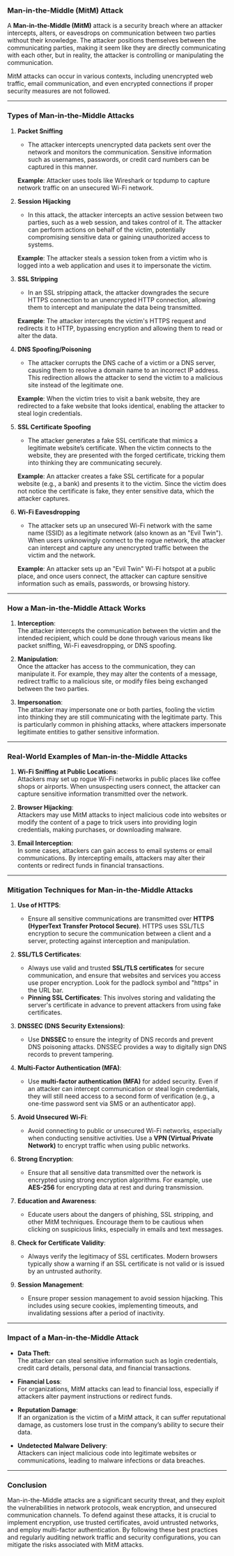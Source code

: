 ### **Man-in-the-Middle (MitM) Attack**

A **Man-in-the-Middle (MitM)** attack is a security breach where an attacker intercepts, alters, or eavesdrops on communication between two parties without their knowledge. The attacker positions themselves between the communicating parties, making it seem like they are directly communicating with each other, but in reality, the attacker is controlling or manipulating the communication.

MitM attacks can occur in various contexts, including unencrypted web traffic, email communication, and even encrypted connections if proper security measures are not followed.

---

### **Types of Man-in-the-Middle Attacks**

1. **Packet Sniffing**  
   - The attacker intercepts unencrypted data packets sent over the network and monitors the communication. Sensitive information such as usernames, passwords, or credit card numbers can be captured in this manner.

   **Example**: Attacker uses tools like Wireshark or tcpdump to capture network traffic on an unsecured Wi-Fi network.

2. **Session Hijacking**  
   - In this attack, the attacker intercepts an active session between two parties, such as a web session, and takes control of it. The attacker can perform actions on behalf of the victim, potentially compromising sensitive data or gaining unauthorized access to systems.

   **Example**: The attacker steals a session token from a victim who is logged into a web application and uses it to impersonate the victim.

3. **SSL Stripping**  
   - In an SSL stripping attack, the attacker downgrades the secure HTTPS connection to an unencrypted HTTP connection, allowing them to intercept and manipulate the data being transmitted.

   **Example**: The attacker intercepts the victim's HTTPS request and redirects it to HTTP, bypassing encryption and allowing them to read or alter the data.

4. **DNS Spoofing/Poisoning**  
   - The attacker corrupts the DNS cache of a victim or a DNS server, causing them to resolve a domain name to an incorrect IP address. This redirection allows the attacker to send the victim to a malicious site instead of the legitimate one.

   **Example**: When the victim tries to visit a bank website, they are redirected to a fake website that looks identical, enabling the attacker to steal login credentials.

5. **SSL Certificate Spoofing**  
   - The attacker generates a fake SSL certificate that mimics a legitimate website’s certificate. When the victim connects to the website, they are presented with the forged certificate, tricking them into thinking they are communicating securely.

   **Example**: An attacker creates a fake SSL certificate for a popular website (e.g., a bank) and presents it to the victim. Since the victim does not notice the certificate is fake, they enter sensitive data, which the attacker captures.

6. **Wi-Fi Eavesdropping**  
   - The attacker sets up an unsecured Wi-Fi network with the same name (SSID) as a legitimate network (also known as an "Evil Twin"). When users unknowingly connect to the rogue network, the attacker can intercept and capture any unencrypted traffic between the victim and the network.

   **Example**: An attacker sets up an "Evil Twin" Wi-Fi hotspot at a public place, and once users connect, the attacker can capture sensitive information such as emails, passwords, or browsing history.

---

### **How a Man-in-the-Middle Attack Works**

1. **Interception**:  
   The attacker intercepts the communication between the victim and the intended recipient, which could be done through various means like packet sniffing, Wi-Fi eavesdropping, or DNS spoofing.

2. **Manipulation**:  
   Once the attacker has access to the communication, they can manipulate it. For example, they may alter the contents of a message, redirect traffic to a malicious site, or modify files being exchanged between the two parties.

3. **Impersonation**:  
   The attacker may impersonate one or both parties, fooling the victim into thinking they are still communicating with the legitimate party. This is particularly common in phishing attacks, where attackers impersonate legitimate entities to gather sensitive information.

---

### **Real-World Examples of Man-in-the-Middle Attacks**

1. **Wi-Fi Sniffing at Public Locations**:  
   Attackers may set up rogue Wi-Fi networks in public places like coffee shops or airports. When unsuspecting users connect, the attacker can capture sensitive information transmitted over the network.

2. **Browser Hijacking**:  
   Attackers may use MitM attacks to inject malicious code into websites or modify the content of a page to trick users into providing login credentials, making purchases, or downloading malware.

3. **Email Interception**:  
   In some cases, attackers can gain access to email systems or email communications. By intercepting emails, attackers may alter their contents or redirect funds in financial transactions.

---

### **Mitigation Techniques for Man-in-the-Middle Attacks**

1. **Use of HTTPS**:  
   - Ensure all sensitive communications are transmitted over **HTTPS (HyperText Transfer Protocol Secure)**. HTTPS uses SSL/TLS encryption to secure the communication between a client and a server, protecting against interception and manipulation.

2. **SSL/TLS Certificates**:  
   - Always use valid and trusted **SSL/TLS certificates** for secure communication, and ensure that websites and services you access use proper encryption. Look for the padlock symbol and "https" in the URL bar.
   - **Pinning SSL Certificates**: This involves storing and validating the server's certificate in advance to prevent attackers from using fake certificates.

3. **DNSSEC (DNS Security Extensions)**:  
   - Use **DNSSEC** to ensure the integrity of DNS records and prevent DNS poisoning attacks. DNSSEC provides a way to digitally sign DNS records to prevent tampering.

4. **Multi-Factor Authentication (MFA)**:  
   - Use **multi-factor authentication (MFA)** for added security. Even if an attacker can intercept communication or steal login credentials, they will still need access to a second form of verification (e.g., a one-time password sent via SMS or an authenticator app).

5. **Avoid Unsecured Wi-Fi**:  
   - Avoid connecting to public or unsecured Wi-Fi networks, especially when conducting sensitive activities. Use a **VPN (Virtual Private Network)** to encrypt traffic when using public networks.

6. **Strong Encryption**:  
   - Ensure that all sensitive data transmitted over the network is encrypted using strong encryption algorithms. For example, use **AES-256** for encrypting data at rest and during transmission.

7. **Education and Awareness**:  
   - Educate users about the dangers of phishing, SSL stripping, and other MitM techniques. Encourage them to be cautious when clicking on suspicious links, especially in emails and text messages.

8. **Check for Certificate Validity**:  
   - Always verify the legitimacy of SSL certificates. Modern browsers typically show a warning if an SSL certificate is not valid or is issued by an untrusted authority.

9. **Session Management**:  
   - Ensure proper session management to avoid session hijacking. This includes using secure cookies, implementing timeouts, and invalidating sessions after a period of inactivity.

---

### **Impact of a Man-in-the-Middle Attack**

- **Data Theft**:  
   The attacker can steal sensitive information such as login credentials, credit card details, personal data, and financial transactions.

- **Financial Loss**:  
   For organizations, MitM attacks can lead to financial loss, especially if attackers alter payment instructions or redirect funds.

- **Reputation Damage**:  
   If an organization is the victim of a MitM attack, it can suffer reputational damage, as customers lose trust in the company’s ability to secure their data.

- **Undetected Malware Delivery**:  
   Attackers can inject malicious code into legitimate websites or communications, leading to malware infections or data breaches.

---

### **Conclusion**

Man-in-the-Middle attacks are a significant security threat, and they exploit the vulnerabilities in network protocols, weak encryption, and unsecured communication channels. To defend against these attacks, it is crucial to implement encryption, use trusted certificates, avoid untrusted networks, and employ multi-factor authentication. By following these best practices and regularly auditing network traffic and security configurations, you can mitigate the risks associated with MitM attacks.

